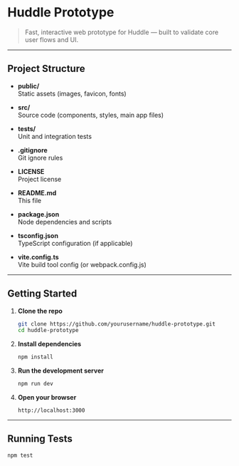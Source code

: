 # Huddle Prototype

> Fast, interactive web prototype for Huddle — built to validate core user flows and UI.

---

## Project Structure

- **public/**  
  Static assets (images, favicon, fonts)

- **src/**  
  Source code (components, styles, main app files)

- **tests/**  
  Unit and integration tests

- **.gitignore**  
  Git ignore rules

- **LICENSE**  
  Project license

- **README.md**  
  This file

- **package.json**  
  Node dependencies and scripts

- **tsconfig.json**  
  TypeScript configuration (if applicable)

- **vite.config.ts**  
  Vite build tool config (or webpack.config.js)

---

## Getting Started

1. **Clone the repo**

   ```bash
   git clone https://github.com/yourusername/huddle-prototype.git
   cd huddle-prototype
   ```

2. **Install dependencies**

   ```bash
   npm install
   ```

3. **Run the development server**

   ```bash
   npm run dev
   ```

4. **Open your browser**

   ```text
   http://localhost:3000
   ```

---

## Running Tests

```bash
npm test
```
